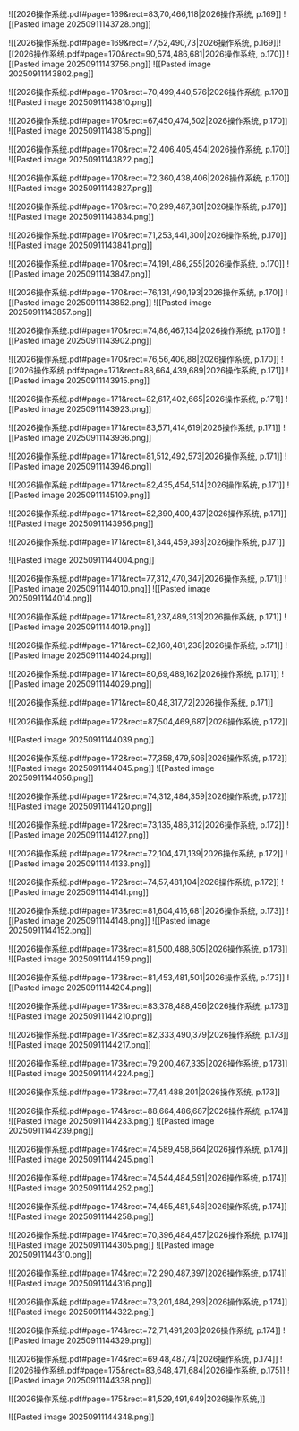 ![[2026操作系统.pdf#page=169&rect=83,70,466,118|2026操作系统, p.169]]
![[Pasted image 20250911143728.png]]


![[2026操作系统.pdf#page=169&rect=77,52,490,73|2026操作系统, p.169]]![[2026操作系统.pdf#page=170&rect=90,574,486,681|2026操作系统, p.170]]
![[Pasted image 20250911143756.png]]
![[Pasted image 20250911143802.png]]


![[2026操作系统.pdf#page=170&rect=70,499,440,576|2026操作系统, p.170]]
![[Pasted image 20250911143810.png]]


![[2026操作系统.pdf#page=170&rect=67,450,474,502|2026操作系统, p.170]]
![[Pasted image 20250911143815.png]]


![[2026操作系统.pdf#page=170&rect=72,406,405,454|2026操作系统, p.170]]
![[Pasted image 20250911143822.png]]


![[2026操作系统.pdf#page=170&rect=72,360,438,406|2026操作系统, p.170]]
![[Pasted image 20250911143827.png]]


![[2026操作系统.pdf#page=170&rect=70,299,487,361|2026操作系统, p.170]]
![[Pasted image 20250911143834.png]]


![[2026操作系统.pdf#page=170&rect=71,253,441,300|2026操作系统, p.170]]
![[Pasted image 20250911143841.png]]


![[2026操作系统.pdf#page=170&rect=74,191,486,255|2026操作系统, p.170]]
![[Pasted image 20250911143847.png]]


![[2026操作系统.pdf#page=170&rect=76,131,490,193|2026操作系统, p.170]]
![[Pasted image 20250911143852.png]]
![[Pasted image 20250911143857.png]]

![[2026操作系统.pdf#page=170&rect=74,86,467,134|2026操作系统, p.170]]
![[Pasted image 20250911143902.png]]


![[2026操作系统.pdf#page=170&rect=76,56,406,88|2026操作系统, p.170]]
![[2026操作系统.pdf#page=171&rect=88,664,439,689|2026操作系统, p.171]]
![[Pasted image 20250911143915.png]]



![[2026操作系统.pdf#page=171&rect=82,617,402,665|2026操作系统, p.171]]
![[Pasted image 20250911143923.png]]



![[2026操作系统.pdf#page=171&rect=83,571,414,619|2026操作系统, p.171]]
![[Pasted image 20250911143936.png]]


![[2026操作系统.pdf#page=171&rect=81,512,492,573|2026操作系统, p.171]]
![[Pasted image 20250911143946.png]]


![[2026操作系统.pdf#page=171&rect=82,435,454,514|2026操作系统, p.171]]
![[Pasted image 20250911145109.png]]


![[2026操作系统.pdf#page=171&rect=82,390,400,437|2026操作系统, p.171]]
![[Pasted image 20250911143956.png]]


![[2026操作系统.pdf#page=171&rect=81,344,459,393|2026操作系统, p.171]]

![[Pasted image 20250911144004.png]]

![[2026操作系统.pdf#page=171&rect=77,312,470,347|2026操作系统, p.171]]
![[Pasted image 20250911144010.png]]
![[Pasted image 20250911144014.png]]

![[2026操作系统.pdf#page=171&rect=81,237,489,313|2026操作系统, p.171]]
![[Pasted image 20250911144019.png]]


![[2026操作系统.pdf#page=171&rect=82,160,481,238|2026操作系统, p.171]]
![[Pasted image 20250911144024.png]]


![[2026操作系统.pdf#page=171&rect=80,69,489,162|2026操作系统, p.171]]
![[Pasted image 20250911144029.png]]


![[2026操作系统.pdf#page=171&rect=80,48,317,72|2026操作系统, p.171]]



![[2026操作系统.pdf#page=172&rect=87,504,469,687|2026操作系统, p.172]]

![[Pasted image 20250911144039.png]]

![[2026操作系统.pdf#page=172&rect=77,358,479,506|2026操作系统, p.172]]
![[Pasted image 20250911144045.png]]
![[Pasted image 20250911144056.png]]

![[2026操作系统.pdf#page=172&rect=74,312,484,359|2026操作系统, p.172]]
![[Pasted image 20250911144120.png]]


![[2026操作系统.pdf#page=172&rect=73,135,486,312|2026操作系统, p.172]]
![[Pasted image 20250911144127.png]]


![[2026操作系统.pdf#page=172&rect=72,104,471,139|2026操作系统, p.172]]
![[Pasted image 20250911144133.png]]


![[2026操作系统.pdf#page=172&rect=74,57,481,104|2026操作系统, p.172]]
![[Pasted image 20250911144141.png]]


![[2026操作系统.pdf#page=173&rect=81,604,416,681|2026操作系统, p.173]]
![[Pasted image 20250911144148.png]]
![[Pasted image 20250911144152.png]]

![[2026操作系统.pdf#page=173&rect=81,500,488,605|2026操作系统, p.173]]
![[Pasted image 20250911144159.png]]


![[2026操作系统.pdf#page=173&rect=81,453,481,501|2026操作系统, p.173]]
![[Pasted image 20250911144204.png]]


![[2026操作系统.pdf#page=173&rect=83,378,488,456|2026操作系统, p.173]]
![[Pasted image 20250911144210.png]]


![[2026操作系统.pdf#page=173&rect=82,333,490,379|2026操作系统, p.173]]
![[Pasted image 20250911144217.png]]


![[2026操作系统.pdf#page=173&rect=79,200,467,335|2026操作系统, p.173]]
![[Pasted image 20250911144224.png]]


![[2026操作系统.pdf#page=173&rect=77,41,488,201|2026操作系统, p.173]]



![[2026操作系统.pdf#page=174&rect=88,664,486,687|2026操作系统, p.174]]
![[Pasted image 20250911144233.png]]
![[Pasted image 20250911144239.png]]

![[2026操作系统.pdf#page=174&rect=74,589,458,664|2026操作系统, p.174]]
![[Pasted image 20250911144245.png]]


![[2026操作系统.pdf#page=174&rect=74,544,484,591|2026操作系统, p.174]]
![[Pasted image 20250911144252.png]]


![[2026操作系统.pdf#page=174&rect=74,455,481,546|2026操作系统, p.174]]
![[Pasted image 20250911144258.png]]


![[2026操作系统.pdf#page=174&rect=70,396,484,457|2026操作系统, p.174]]
![[Pasted image 20250911144305.png]]
![[Pasted image 20250911144310.png]]

![[2026操作系统.pdf#page=174&rect=72,290,487,397|2026操作系统, p.174]]
![[Pasted image 20250911144316.png]]


![[2026操作系统.pdf#page=174&rect=73,201,484,293|2026操作系统, p.174]]
![[Pasted image 20250911144322.png]]


![[2026操作系统.pdf#page=174&rect=72,71,491,203|2026操作系统, p.174]]
![[Pasted image 20250911144329.png]]


![[2026操作系统.pdf#page=174&rect=69,48,487,74|2026操作系统, p.174]]
![[2026操作系统.pdf#page=175&rect=83,648,471,684|2026操作系统, p.175]]
![[Pasted image 20250911144338.png]]


![[2026操作系统.pdf#page=175&rect=81,529,491,649|2026操作系统,]]

![[Pasted image 20250911144348.png]]












